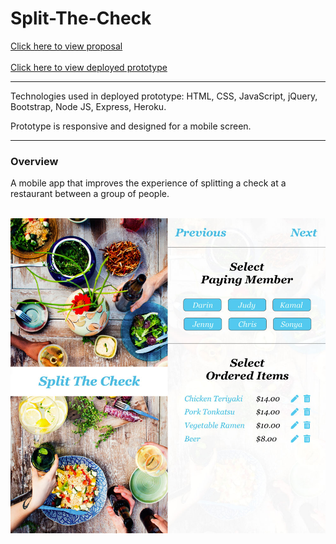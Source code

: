 # Split-The-Check

[Click here to view proposal](https://github.com/makicoding/Split-The-Check/blob/master/Presentation%20Deck/Split%20The%20Check%20App%20Presentation%20v3.pdf)
<br></br>
[Click here to view deployed prototype](https://aqueous-bayou-95081.herokuapp.com/)
***

Technologies used in deployed prototype: HTML, CSS, JavaScript, jQuery, Bootstrap, Node JS, Express, Heroku. 

Prototype is responsive and designed for a mobile screen. 

***
### Overview
A mobile app that improves the experience of splitting a check at a restaurant between a group of people. 
<br></br>

![Screenshot](https://raw.githubusercontent.com/makicoding/Split-The-Check/master/screenshot/sRGB_1000px_SplitTheCheck_Thumbnail.jpg)




